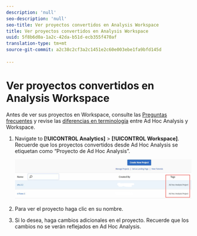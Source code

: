 ```yaml
---
description: 'null'
seo-description: 'null'
seo-title: Ver proyectos convertidos en Analysis Workspace
title: Ver proyectos convertidos en Analysis Workspace
uuid: 5f8b6d0a-1a2c-42da-b51d-ecb355f470af
translation-type: tm+mt
source-git-commit: a2c38c2cf3a2c1451e2c60e003ebe1fa9bfd145d

---
```



# Ver proyectos convertidos en Analysis Workspace

Antes de ver sus proyectos en Workspace, consulte las [Preguntas frecuentes](../../../analyze/ad-hoc-analysis/c-aha-project-converter/aha2aw-converter-faq.md#topic_8231595303AD403E9322645A63632D57) y revise las [diferencias en terminología](../../../analyze/ad-hoc-analysis/c-aha-project-converter/aha2aw-converter-faq.md#topic_8231595303AD403E9322645A63632D57) entre Ad Hoc Analysis y Workspace.

1. Navigate to **[!UICONTROL Analytics]** &gt; **[!UICONTROL Workspace]**. Recuerde que los proyectos convertidos desde Ad Hoc Analysis se etiquetan como “Proyecto de Ad Hoc Analysis”.

   ![](assets/view_aha_in_aw.png)

1. Para ver el proyecto haga clic en su nombre.
1. Si lo desea, haga cambios adicionales en el proyecto. Recuerde que los cambios no se verán reflejados en Ad Hoc Analysis.

